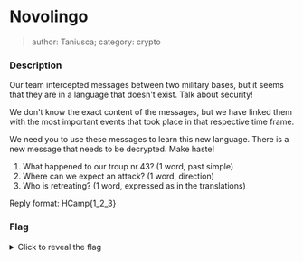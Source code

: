 # Novolingo
> author: Taniusca; category: crypto

### Description
Our team intercepted messages between two military bases, but it seems that they are in a language that doesn't exist. Talk about security!

We don't know the exact content of the messages, but we have linked them with the most important events that took place in that respective time frame.

We need you to use these messages to learn this new language. There is a new message that needs to be decrypted. Make haste!

1. What happened to our troup nr.43? (1 word, past simple)
2. Where can we expect an attack? (1 word, direction)
3. Who is retreating? (1 word, expressed as in the translations)

Reply format: HCamp{1_2_3}


### Flag
<details>
  <summary>Click to reveal the flag</summary>
  HCamp{killed_north_sender}
</details>

